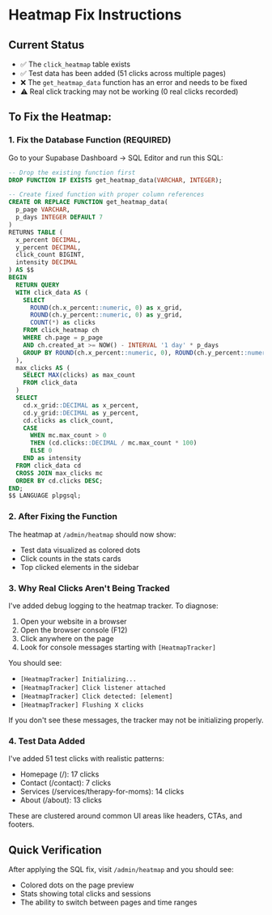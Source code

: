 # Heatmap Fix Instructions

## Current Status
- ✅ The `click_heatmap` table exists
- ✅ Test data has been added (51 clicks across multiple pages)
- ❌ The `get_heatmap_data` function has an error and needs to be fixed
- ⚠️  Real click tracking may not be working (0 real clicks recorded)

## To Fix the Heatmap:

### 1. Fix the Database Function (REQUIRED)
Go to your Supabase Dashboard → SQL Editor and run this SQL:

```sql
-- Drop the existing function first
DROP FUNCTION IF EXISTS get_heatmap_data(VARCHAR, INTEGER);

-- Create fixed function with proper column references
CREATE OR REPLACE FUNCTION get_heatmap_data(
  p_page VARCHAR,
  p_days INTEGER DEFAULT 7
)
RETURNS TABLE (
  x_percent DECIMAL,
  y_percent DECIMAL,
  click_count BIGINT,
  intensity DECIMAL
) AS $$
BEGIN
  RETURN QUERY
  WITH click_data AS (
    SELECT 
      ROUND(ch.x_percent::numeric, 0) as x_grid,
      ROUND(ch.y_percent::numeric, 0) as y_grid,
      COUNT(*) as clicks
    FROM click_heatmap ch
    WHERE ch.page = p_page
    AND ch.created_at >= NOW() - INTERVAL '1 day' * p_days
    GROUP BY ROUND(ch.x_percent::numeric, 0), ROUND(ch.y_percent::numeric, 0)
  ),
  max_clicks AS (
    SELECT MAX(clicks) as max_count
    FROM click_data
  )
  SELECT 
    cd.x_grid::DECIMAL as x_percent,
    cd.y_grid::DECIMAL as y_percent,
    cd.clicks as click_count,
    CASE 
      WHEN mc.max_count > 0 
      THEN (cd.clicks::DECIMAL / mc.max_count * 100)
      ELSE 0
    END as intensity
  FROM click_data cd
  CROSS JOIN max_clicks mc
  ORDER BY cd.clicks DESC;
END;
$$ LANGUAGE plpgsql;
```

### 2. After Fixing the Function
The heatmap at `/admin/heatmap` should now show:
- Test data visualized as colored dots
- Click counts in the stats cards
- Top clicked elements in the sidebar

### 3. Why Real Clicks Aren't Being Tracked
I've added debug logging to the heatmap tracker. To diagnose:

1. Open your website in a browser
2. Open the browser console (F12)
3. Click anywhere on the page
4. Look for console messages starting with `[HeatmapTracker]`

You should see:
- `[HeatmapTracker] Initializing...`
- `[HeatmapTracker] Click listener attached`
- `[HeatmapTracker] Click detected: [element]`
- `[HeatmapTracker] Flushing X clicks`

If you don't see these messages, the tracker may not be initializing properly.

### 4. Test Data Added
I've added 51 test clicks with realistic patterns:
- Homepage (/): 17 clicks
- Contact (/contact): 7 clicks  
- Services (/services/therapy-for-moms): 14 clicks
- About (/about): 13 clicks

These are clustered around common UI areas like headers, CTAs, and footers.

## Quick Verification
After applying the SQL fix, visit `/admin/heatmap` and you should see:
- Colored dots on the page preview
- Stats showing total clicks and sessions
- The ability to switch between pages and time ranges